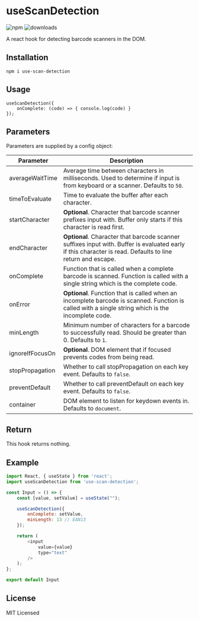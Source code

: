 # useScanDetection

![npm](https://img.shields.io/npm/v/use-scan-detection)
![downloads](https://img.shields.io/npm/dm/use-scan-detection)

A react hook for detecting barcode scanners in the DOM.

## Installation

```
npm i use-scan-detection
```

## Usage

```
useScanDetection({
    onComplete: (code) => { console.log(code) }
});
```

## Parameters

Parameters are supplied by a config object:

|   Parameter   |   Description |
|   ---         |   ---         |
|   averageWaitTime    | Average time between characters in milliseconds. Used to determine if input is from keyboard or a scanner. Defaults to `50`. |
| timeToEvaluate    | Time to evaluate the buffer after each character. |
| startCharacter | **Optional**. Character that barcode scanner prefixes input with. Buffer only starts if this character is read first. |
| endCharacter | **Optional**. Character that barcode scanner suffixes input with. Buffer is evaluated early if this character is read. Defaults to line return and escape. |
| onComplete | Function that is called when a complete barcode is scanned. Function is called with a single string which is the complete code. |
| onError | **Optional**. Function that is called when an incomplete barcode is scanned. Function is called with a single string which is the incomplete code. |
| minLength | Minimum number of characters for a barcode to successfully read. Should be greater than 0. Defaults to `1`. |
| ignoreIfFocusOn | **Optional**. DOM element that if focused prevents codes from being read. |
| stopPropagation | Whether to call stopPropagation on each key event. Defaults to `false`. |
| preventDefault | Whether to call preventDefault on each key event. Defaults to `false`. |
| container | DOM element to listen for keydown events in. Defaults to `document`.

## Return
This hook returns nothing.

## Example
```js
import React, { useState } from 'react';
import useScanDetection from 'use-scan-detection';

const Input = () => {
    const [value, setValue] = useState("");

    useScanDetection({
        onComplete: setValue,
        minLength: 13 // EAN13
    });

    return (
        <input 
            value={value} 
            type="text"
        />
    );
};

export default Input
```

## License
MIT Licensed